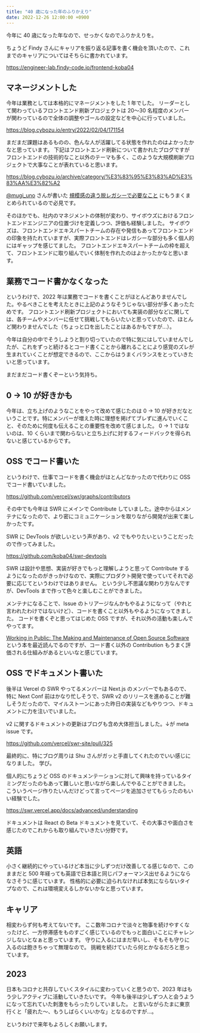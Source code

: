 ```yaml
---
title: "40 歳になった年のふりかえり"
date: 2022-12-26 12:00:00 +0900
---
```


今年に 40 歳になった年なので、せっかくなのでふりかえりを。

ちょうど Findy さんにキャリアを振り返る記事を書く機会を頂いたので、これまでのキャリアについてはそちらに書かれています。

https://engineer-lab.findy-code.io/frontend-koba04

## マネージメントした

今年は業務としては本格的にマネージメントをした 1 年でした。
リーダーとして関わっているフロントエンド刷新プロジェクトは 20〜30 名程度のメンバーが関わっているので全体の調整やゴールの設定などを中心に行っていました。

https://blog.cybozu.io/entry/2022/02/04/171154

まだまだ課題はあるものの、色んな人が活躍してる状態を作れたのはよかったかなと思っています。
下記はフロントエンド刷新について書かれたブログですがフロントエンドの技術的なこと以外のテーマも多く、このような大規模刷新プロジェクトで大事なことが表れていると思います。

https://blog.cybozu.io/archive/category/%E3%83%95%E3%83%AD%E3%83%AA%E3%82%A2

[@mugi_uno](https://twitter.com/mugi_uno) さんが書いた [規模感の違う脱レガシーで必要なこと](https://mugi1.hateblo.jp/entry/2022/12/15/000000) にもうまくまとめられているので必見です。

そのほかでも、社内のマネジメントの体制が変わり、サイボウズにおけるフロントエンドエンジニアの位置づけを定義しつつ、評価も経験しました。
サイボウズは、フロントエンドエキスパートチームの存在や発信もあってフロントエンドの印象を持たれていますが、実際フロントエンドはレガシーな部分も多く個人的にはギャップを感じてました。
フロントエンドエキスパートチームの枠を超えて、フロントエンドに取り組んでいく体制を作れたのはよかったかなと思います。

## 業務でコード書かなくなった

というわけで、2022 年は業務でコードを書くことがほとんどありませんでした。やるべきことを考えたときに上記のようなそうじゃない部分が多くあったためです。
フロントエンド刷新プロジェクトにおいても実装の部分などに関しては、各チームやメンバーに任せて挑戦してもらいたいと思っていたので、ほとんど関わりませんでした（ちょっと口を出したことはあるかもですが...）。

今年は自分の中でそうしようと割り切っていたので特に気にはしていませんでしたが、これをずっと続けるとコード書くことから離れることにより感覚のズレが生まれていくことが想定できるので、ここからはうまくバランスをとっていきたいと思っています。

まだまだコード書くぞーという気持ち。

## 0 → 10 が好きかも

今年は、立ち上げのようなことをやって改めて感じたのは 0 → 10 が好きだなということです。特にメンバーが増えた時に理想を掲げてブレずに進んでいくこと、そのために何度も伝えることの重要性を改めて感じました。
0 → 1 ではないのは、10 くらいまで関わらないと立ち上げに対するフィードバックを得られないと感じているからです。

## OSS でコード書いた

というわけで、仕事でコードを書く機会がほとんどなかったので代わりに OSS でコード書いていました。

https://github.com/vercel/swr/graphs/contributors

その中でも今年は SWR にメインで Contribute していました。途中からはメンテナになったので、より密にコミュニケーションを取りながら開発が出来て楽しかったです。

SWR に DevTools が欲しいという声があり、v2 でもやりたいということだったので作ってみました。

https://github.com/koba04/swr-devtools

SWR は設計や思想、実装が好きでもっと理解しようと思って Contribute するようになったのがきっかけなので、実際にプロダクト開発で使っていてそれで必要に応じてというわけではありません。
という少し不思議な関わり方なんですが、DevTools まで作って色々と楽しむことができました。

メンテナになることで、Issue のトリアージなんかもやるようになって（やれと言われたわけではないけど）、コードを書くこと以外もやるようになってきました。
コードを書くぞと思ってはじめた OSS ですが、それ以外の活動も楽しんでやってます。

[Working in Public: The Making and Maintenance of Open Source Software](https://www.amazon.co.jp/dp/B08BDGXVK9) という本を最近読んでるのですが、コード書く以外の Contribution もうまく評価される仕組みがあるといいなと感じています。

## OSS でドキュメント書いた

後半は Vercel の SWR やってるメンバーは Next.js のメンバーでもあるので、特に Next Conf 前はかなり忙しそうで、SWR v2 のリリースを進めることが難しそうだったので、マイルストーンにあった昨日の実装などもやりつつ、ドキュメントに力を注いでいました。

v2 に関するドキュメントの更新はブログも含め大体担当しました。↓が meta issue です。

https://github.com/vercel/swr-site/pull/325

最終的に、特にブログ周りは Shu さんがガッと手直してくれたのでいい感じになりました。
学び。

個人的にちょうど OSS のドキュメンテーションに対して興味を持っているタイミングだったのもあって難しいと思いながら楽しんでやることができました。
こういうページ作りたいんだけどって言ってページを追加させてもらったのもいい経験でした。

https://swr.vercel.app/docs/advanced/understanding

ドキュメントは React の Beta ドキュメントを見ていて、その大事さや面白さを感じたのでこれからも取り組んでいきたい分野です。

## 英語

小さく継続的にやっているけど本当に少しずつだけ改善してる感じなので、このままだと 500 年経っても英語で日本語と同じパフォーマンス出せるようにならなさそうに感じています。
性格的に必要に迫られなければ本気にならないタイプなので、これは環境変えるしかないかなと思っています。

## キャリア

相変わらず何も考えてないです。
ここ数年コロナで淡々と物事を続けやすくなったけど、一方停滞感をものすごく感じているのでもっと面白いことにチャレンジしないとなぁと思っています。
守りに入るにはまだ早いし、そもそも守りに入るのは飽きちゃって無理なので。
挑戦を続けていたら何とかなるだろと思っています。

## 2023

日本もコロナと共存していくスタイルに変わっていくと思うので、2023 年はもう少しアクティブに活動していきたいです。
今年も後半は少しずつ人と会うようになって忘れていた刺激をもらったりしていました。
と言いながらたまに東京行くと「疲れた〜、もうしばらくいいかな」となるのですが...。

というわけで来年もよろしくお願いします。